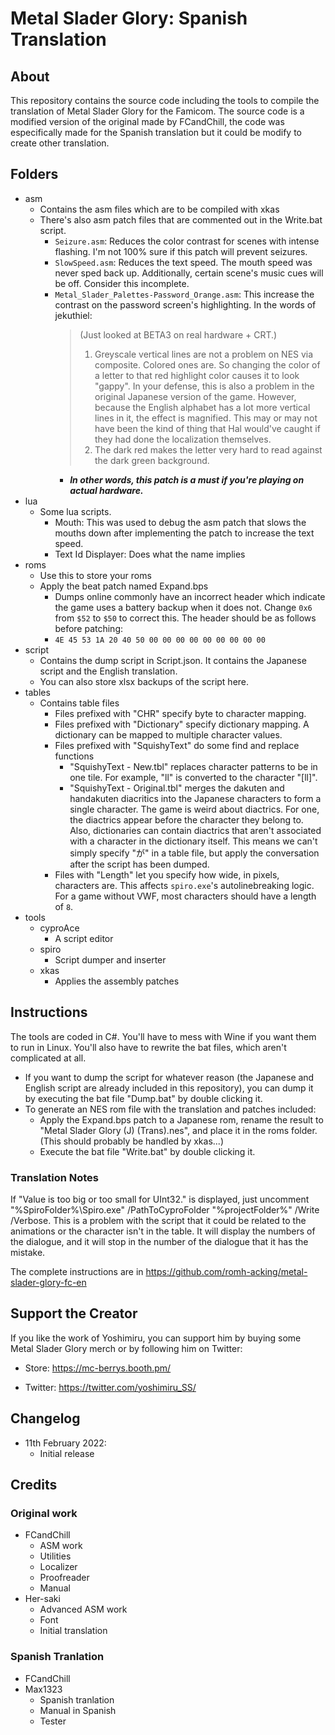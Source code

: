 # Metal Slader Glory: Spanish Translation
## About
This repository contains the source code including the tools to compile the translation of Metal Slader Glory for the Famicom.
The source code is a modified version of the original made by FCandChill, the code was especifically made for the Spanish translation
but it could be modify to create other translation.

## Folders
* asm
	* Contains the asm files which are to be compiled with xkas
    * There's also asm patch files that are commented out in the Write.bat script.
        * `Seizure.asm`: Reduces the color contrast for scenes with intense flashing. I'm not 100% sure if this patch will prevent seizures.
        * `SlowSpeed.asm`: Reduces the text speed. The mouth speed was never sped back up. Additionally, certain scene's music cues will be off. Consider this incomplete.
        * `Metal_Slader_Palettes-Password_Orange.asm`: This increase the contrast on the password screen's highlighting. In the words of jekuthiel:
            > (Just looked at BETA3 on real hardware + CRT.)
            > 1) Greyscale vertical lines are not a problem on NES via composite.  Colored ones are.  So changing the color of a letter to that red highlight color causes it to look "gappy".  In your defense, this is also a problem in the original Japanese version of the game.  However, because the English alphabet has a lot more vertical lines in it, the effect is magnified.  This may or may not have been the kind of thing that Hal would've caught if they had done the localization themselves.
            > 2) The dark red makes the letter very hard to read against the dark green background.
         	* ***In other words, this patch is a must if you're playing on actual hardware.***
* lua
    * Some lua scripts.
        * Mouth: This was used to debug the asm patch that slows the mouths down after implementing the patch to increase the text speed.
        * Text Id Displayer: Does what the name implies
* roms
	* Use this to store your roms
	* Apply the beat patch named Expand.bps
		* Dumps online commonly have an incorrect header which indicate the game uses a battery backup when it does not. Change `0x6` from `$52` to `$50` to correct this. The header should be as follows before patching:
		* `4E 45 53 1A 20 40 50 00 00 00 00 00 00 00 00 00`
* script
	* Contains the dump script in Script.json. It contains the Japanese script and the English translation.
	* You can also store xlsx backups of the script here.
* tables
	* Contains table files
		* Files prefixed with "CHR" specify byte to character mapping.
		* Files prefixed with "Dictionary" specify dictionary mapping. A dictionary can be mapped to multiple character values.
		* Files prefixed with "SquishyText" do some find and replace functions
			* "SquishyText - New.tbl" replaces character patterns to be in one tile. For example, "ll" is converted to the character "[ll]".
			* "SquishyText - Original.tbl" merges the dakuten and handakuten diacritics into the Japanese characters to form a single character. The game is weird about diactrics. For one, the diactrics appear before the character they belong to. Also, dictionaries can contain diactrics that aren't associated with a character in the dictionary itself. This means we can't simply specify "が" in a table file, but apply the conversation after the script has been dumped.
		* Files with "Length" let you specify how wide, in pixels, characters are. This affects `spiro.exe`'s autolinebreaking logic. For a game without VWF, most characters should have a length of `8`. 
* tools
	* cyproAce
		* A script editor 
	* spiro
		* Script dumper and inserter
	* xkas
		* Applies the assembly patches

## Instructions
The tools are coded in C#. You'll have to mess with Wine if you want them to run in Linux. You'll also have to rewrite the bat files, which aren't complicated at all.

* If you want to dump the script for whatever reason (the Japanese and English script are already included in this repository), you can dump it by executing the bat file "Dump.bat" by double clicking it.
* To generate an NES rom file with the translation and patches included:
  * Apply the Expand.bps patch to a Japanese rom, rename the result to "Metal Slader Glory (J) (Trans).nes", and place it in the roms folder. (This should probably be handled by xkas...)
  * Execute the bat file "Write.bat" by double clicking it.

### Translation Notes
If "Value is too big or too small for UInt32." is displayed, just uncomment "%SpiroFolder%\Spiro.exe" /PathToCyproFolder "%projectFolder%" /Write /Verbose.
This is a problem with the script that it could be related to the animations or the character isn't in the table. It will display the numbers of the dialogue,
and it will stop in the number of the dialogue that it has the mistake.

The complete instructions are in https://github.com/romh-acking/metal-slader-glory-fc-en

## Support the Creator
If you like the work of Yoshimiru, you can support him by buying some Metal Slader Glory merch or by following him on Twitter:
  * Store: https://mc-berrys.booth.pm/
   
  * Twitter: https://twitter.com/yoshimiru_SS/

## Changelog
* 11th February 2022:
  * Initial release

## Credits
### Original work
* FCandChill
  * ASM work
  * Utilities
  * Localizer
  * Proofreader
  * Manual
* Her-saki
  * Advanced ASM work 
  * Font
  * Initial translation
### Spanish Tranlation
* FCandChill
* Max1323
  * Spanish tranlation
  * Manual in Spanish
  * Tester
